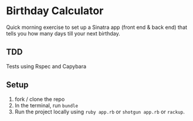 # Birthday Calculator

Quick morning exercise to set up a Sinatra app (front end & back end) that tells you how many days till your next birthday. 

## TDD

Tests using Rspec and Capybara

## Setup

1. fork / clone the repo
2. In the terminal, run `bundle`
3. Run the project locally using `ruby app.rb` or `shotgun app.rb` or `rackup`. 

